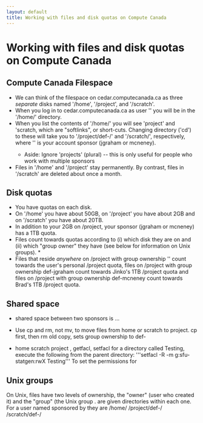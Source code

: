 ```yaml
---
layout: default
title: Working with files and disk quotas on Compute Canada
---
```

# Working with files and disk quotas on Compute Canada

## Compute Canada Filespace

* We can think of the filespace on cedar.computecanada.ca as three *separate* disks named '/home', '/project', and '/scratch'.
* When you log in to cedar.computecanada.ca 
as user '<user>' you will be in the '/home/<user>' directory.
* When you list the contents of '/home/<user>' you will see 'project' and 'scratch, which are
"softlinks", or short-cuts. Changing directory ('cd') to these 
will take you to '/project/def-<sponsor>/<user>' and '/scratch/<user>', respectively, where '<sponsor>' is your account sponsor (jgraham or mcneney).
    * Aside: Ignore 'projects' (plural) -- this is only useful for people
    who work with multiple sponsors
* Files in '/home' and '/project' stay permanently. By contrast, files in '/scratch' are deleted about once a month. 


## Disk quotas

* You have quotas on each disk. 
* On '/home' you have about 50GB, on '/project' you have about 2GB and on '/scratch' you have about 20TB. 
* In addition to your 2GB on /project, your sponsor (jgraham or mcneney) has a 1TB quota. 
* Files count towards quotas according to (i) which disk they are on and (ii) which "group owner" they have (see below for information on Unix groups). * 
* Files that reside *anywhere* on /project with group ownership '<user>' count towards the user's personal /project quota, files on /project with group ownership def-jgraham count towards Jinko's 1TB /project quota and files on /project with group ownership def-mcneney count towards Brad's 1TB /project quota.


## Shared space

* shared space between two sponsors is ...
* Use cp and rm, not mv, to move files from home or scratch to project.
cp first, then rm old copy, sets group ownership to def-<sponsor>

* home scratch project , getfacl, setfacl
for a directory called Testing, execute the following from the 
parent directory:
'''setfacl -R -m g:sfu-statgen:rwX Testing'''
To set the permissions for 

## Unix groups 

On Unix, files have two levels of ownership, the "owner" (user who created it) and the "group" (the Unix group . are given directories within each one. For a user named <user> sponsored by <sponsor> they are
  /home/<user>
 /project/def-<sponsor>/<user>
 /scratch/def-<sponsor>/<user>

